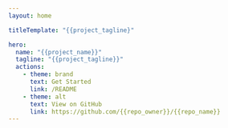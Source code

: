 ```yaml
---
layout: home

titleTemplate: "{{project_tagline}"

hero:
  name: "{{project_name}}"
  tagline: "{{project_tagline}}"
  actions:
    - theme: brand
      text: Get Started
      link: /README
    - theme: alt
      text: View on GitHub
      link: https://github.com/{{repo_owner}}/{{repo_name}}
---
```

